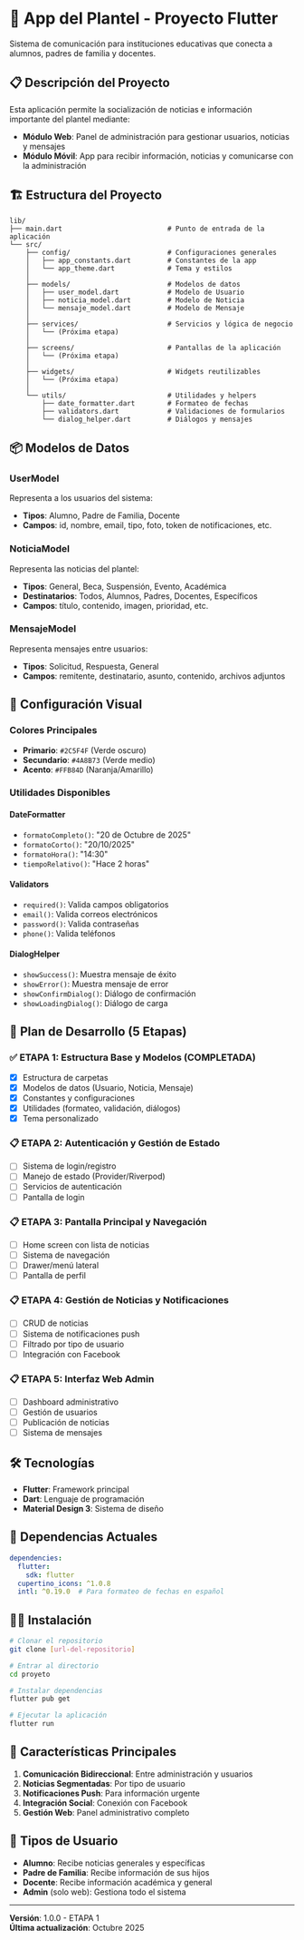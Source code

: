 # 📱 App del Plantel - Proyecto Flutter

Sistema de comunicación para instituciones educativas que conecta a alumnos, padres de familia y docentes.

## 📋 Descripción del Proyecto

Esta aplicación permite la socialización de noticias e información importante del plantel mediante:
- **Módulo Web**: Panel de administración para gestionar usuarios, noticias y mensajes
- **Módulo Móvil**: App para recibir información, noticias y comunicarse con la administración

## 🏗️ Estructura del Proyecto

```
lib/
├── main.dart                          # Punto de entrada de la aplicación
└── src/
    ├── config/                        # Configuraciones generales
    │   ├── app_constants.dart         # Constantes de la app
    │   └── app_theme.dart             # Tema y estilos
    │
    ├── models/                        # Modelos de datos
    │   ├── user_model.dart            # Modelo de Usuario
    │   ├── noticia_model.dart         # Modelo de Noticia
    │   └── mensaje_model.dart         # Modelo de Mensaje
    │
    ├── services/                      # Servicios y lógica de negocio
    │   └── (Próxima etapa)
    │
    ├── screens/                       # Pantallas de la aplicación
    │   └── (Próxima etapa)
    │
    ├── widgets/                       # Widgets reutilizables
    │   └── (Próxima etapa)
    │
    └── utils/                         # Utilidades y helpers
        ├── date_formatter.dart        # Formateo de fechas
        ├── validators.dart            # Validaciones de formularios
        └── dialog_helper.dart         # Diálogos y mensajes
```

## 📦 Modelos de Datos

### UserModel
Representa a los usuarios del sistema:
- **Tipos**: Alumno, Padre de Familia, Docente
- **Campos**: id, nombre, email, tipo, foto, token de notificaciones, etc.

### NoticiaModel
Representa las noticias del plantel:
- **Tipos**: General, Beca, Suspensión, Evento, Académica
- **Destinatarios**: Todos, Alumnos, Padres, Docentes, Específicos
- **Campos**: título, contenido, imagen, prioridad, etc.

### MensajeModel
Representa mensajes entre usuarios:
- **Tipos**: Solicitud, Respuesta, General
- **Campos**: remitente, destinatario, asunto, contenido, archivos adjuntos

## 🎨 Configuración Visual

### Colores Principales
- **Primario**: `#2C5F4F` (Verde oscuro)
- **Secundario**: `#4A8B73` (Verde medio)
- **Acento**: `#FFB84D` (Naranja/Amarillo)

### Utilidades Disponibles

#### DateFormatter
- `formatoCompleto()`: "20 de Octubre de 2025"
- `formatoCorto()`: "20/10/2025"
- `formatoHora()`: "14:30"
- `tiempoRelativo()`: "Hace 2 horas"

#### Validators
- `required()`: Valida campos obligatorios
- `email()`: Valida correos electrónicos
- `password()`: Valida contraseñas
- `phone()`: Valida teléfonos

#### DialogHelper
- `showSuccess()`: Muestra mensaje de éxito
- `showError()`: Muestra mensaje de error
- `showConfirmDialog()`: Diálogo de confirmación
- `showLoadingDialog()`: Diálogo de carga

## 🚀 Plan de Desarrollo (5 Etapas)

### ✅ ETAPA 1: Estructura Base y Modelos (COMPLETADA)
- [x] Estructura de carpetas
- [x] Modelos de datos (Usuario, Noticia, Mensaje)
- [x] Constantes y configuraciones
- [x] Utilidades (formateo, validación, diálogos)
- [x] Tema personalizado

### 📋 ETAPA 2: Autenticación y Gestión de Estado
- [ ] Sistema de login/registro
- [ ] Manejo de estado (Provider/Riverpod)
- [ ] Servicios de autenticación
- [ ] Pantalla de login

### 📋 ETAPA 3: Pantalla Principal y Navegación
- [ ] Home screen con lista de noticias
- [ ] Sistema de navegación
- [ ] Drawer/menú lateral
- [ ] Pantalla de perfil

### 📋 ETAPA 4: Gestión de Noticias y Notificaciones
- [ ] CRUD de noticias
- [ ] Sistema de notificaciones push
- [ ] Filtrado por tipo de usuario
- [ ] Integración con Facebook

### 📋 ETAPA 5: Interfaz Web Admin
- [ ] Dashboard administrativo
- [ ] Gestión de usuarios
- [ ] Publicación de noticias
- [ ] Sistema de mensajes

## 🛠️ Tecnologías

- **Flutter**: Framework principal
- **Dart**: Lenguaje de programación
- **Material Design 3**: Sistema de diseño

## 📝 Dependencias Actuales

```yaml
dependencies:
  flutter:
    sdk: flutter
  cupertino_icons: ^1.0.8
  intl: ^0.19.0  # Para formateo de fechas en español
```

## 👨‍💻 Instalación

```bash
# Clonar el repositorio
git clone [url-del-repositorio]

# Entrar al directorio
cd proyeto

# Instalar dependencias
flutter pub get

# Ejecutar la aplicación
flutter run
```

## 📱 Características Principales

1. **Comunicación Bidireccional**: Entre administración y usuarios
2. **Noticias Segmentadas**: Por tipo de usuario
3. **Notificaciones Push**: Para información urgente
4. **Integración Social**: Conexión con Facebook
5. **Gestión Web**: Panel administrativo completo

## 🎯 Tipos de Usuario

- **Alumno**: Recibe noticias generales y específicas
- **Padre de Familia**: Recibe información de sus hijos
- **Docente**: Recibe información académica y general
- **Admin** (solo web): Gestiona todo el sistema

---

**Versión**: 1.0.0 - ETAPA 1  
**Última actualización**: Octubre 2025
